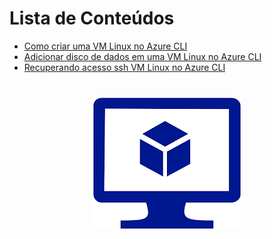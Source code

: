 Lista de Conteúdos
=================
<!--ts-->
   * [Como criar uma VM Linux no Azure CLI](https://github.com/luizpessol/azure-virtual-machines/blob/main/az_vm_create_cli.md)
   * [Adicionar disco de dados em uma VM Linux no Azure CLI](https://github.com/luizpessol/azure-virtual-machines/blob/main/az_vm_disk_attach.md)
   * [Recuperando acesso ssh VM Linux no Azure CLI](https://github.com/luizpessol/azure-virtual-machines/blob/main/az_vm_user_update.md)
<!--te-->
<h1 align="center">
  <img alt="AzureVirtualMachine" title="#AzureVirtualMachine" src="./azure_virtual_machine.png" />
</h1>
